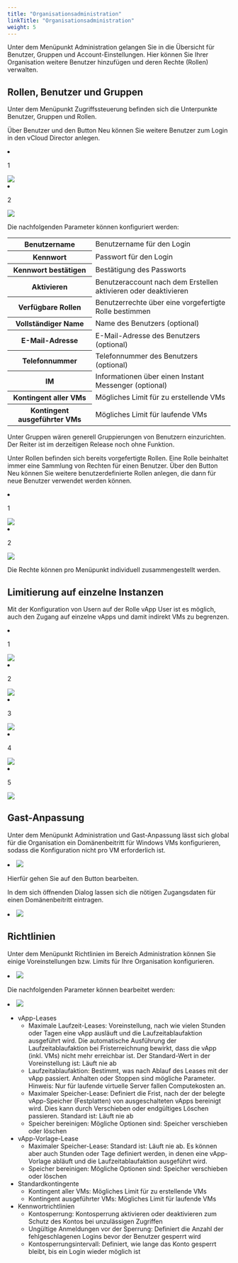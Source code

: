 ```yaml
---
title: "Organisationsadministration"
linkTitle: "Organisationsadministration"
weight: 5
---
```


<link rel="stylesheet" type="text/css" href="/de/docs/quickstart_guide/css/style.css">

Unter dem Menüpunkt Administration gelangen Sie in die Übersicht für Benutzer, Gruppen und Account-Einstellungen. Hier können Sie Ihrer Organisation weitere Benutzer hinzufügen und deren Rechte (Rollen) verwalten.

## Rollen, Benutzer und Gruppen
Unter dem Menüpunkt Zugriffssteuerung befinden sich die Unterpunkte Benutzer, Gruppen und Rollen.

Über Benutzer und den Button Neu können Sie weitere Benutzer zum Login in den vCloud Director anlegen. 


<div class="img-effect">
  <li>
    <p>1</p>
    <img src="/de/docs/quickstart_guide/images/organisationsadministration/neuer_benutzer.png">
  </li>
  <li>
    <p>2</p>
    <img src="/de/docs/quickstart_guide/images/organisationsadministration/neuer_benutzer_erstellen.png">
  </li>
</div>

Die nachfolgenden Parameter können konfiguriert werden:

<table class="tableformat">
  <tr>
    <th class="tableformat">Benutzername</th>
    <td class="tableformat">Benutzername für den Login</td>
  </tr>
  <tr>
    <th>Kennwort</th>
    <td>Passwort für den Login</td>
  </tr>
  <tr>
    <th>Kennwort bestätigen</th>
    <td>Bestätigung des Passworts</td>
  </tr>
  <tr>
    <th>Aktivieren</th>
    <td>Benutzeraccount nach dem Erstellen aktivieren oder deaktivieren</td>
  </tr>
  <tr>
    <th>Verfügbare Rollen</th>
    <td>Benutzerrechte über eine vorgefertigte Rolle bestimmen</td>
  </tr>
  <tr>
    <th>Vollständiger Name</th>
    <td>Name des Benutzers (optional)</td>
  </tr>
  <tr>
    <th>E-Mail-Adresse</th>
    <td>E-Mail-Adresse des Benutzers (optional)</td>
  </tr>
  <tr>
    <th>Telefonnummer</th>
    <td>Telefonnummer des Benutzers (optional)</td>
  </tr>
  <tr>
    <th>IM</th>
    <td>Informationen über einen Instant Messenger (optional)</td>
  </tr>
  <tr>
    <th>Kontingent aller VMs</th>
    <td>Mögliches Limit für zu erstellende VMs</td>
  </tr>
  <tr>
    <th>Kontingent ausgeführter VMs</th>
    <td>Mögliches Limit für laufende VMs</td>
  </tr>
</table>

Unter Gruppen wären generell Gruppierungen von Benutzern einzurichten. Der Reiter ist im derzeitigen Release noch ohne Funktion.

Unter Rollen befinden sich bereits vorgefertigte Rollen. Eine Rolle beinhaltet immer eine Sammlung von Rechten für einen Benutzer. Über den Button Neu können Sie weitere benutzerdefinierte Rollen anlegen, die dann für neue Benutzer verwendet werden können.

<div class="img-effect">
  <li>
    <p>1</p>
    <img src="/de/docs/quickstart_guide/images/organisationsadministration/neue_rollen.png">
  </li>
  <li>
    <p>2</p>
    <img src="/de/docs/quickstart_guide/images/organisationsadministration/neue_rollen_erstellen.png">
  </li>
</div>

Die Rechte können pro Menüpunkt individuell zusammengestellt werden.

## Limitierung auf einzelne Instanzen

Mit der Konfiguration von Usern auf der Rolle vApp User ist es möglich, auch den Zugang auf einzelne vApps und damit indirekt VMs zu begrenzen.

<div class="img-effect">
  <li>
    <p>1</p>
    <img src="/de/docs/quickstart_guide/images/organisationsadministration/neuer_benutzer_erstellen.png">
  </li>
  <li>
    <p>2</p>
    <img src="/de/docs/quickstart_guide/images/organisationsadministration/vdcs.png">
  </li>
  <li>
    <p>3</p>
    <img src="/de/docs/quickstart_guide/images/organisationsadministration/vm_details.png">
  </li>
  <li>
    <p>4</p>
    <img src="/de/docs/quickstart_guide/images/organisationsadministration/gemeinsame_nutzung.png">
  </li>
  <li>
    <p>5</p>
    <img src="/de/docs/quickstart_guide/images/organisationsadministration/gemeinsame_nutzung_anpassen.png">
  </li>
</div>

## Gast-Anpassung

Unter dem Menüpunkt Administration und Gast-Anpassung lässt sich global für die Organisation ein Domänenbeitritt für Windows VMs konfigurieren, sodass die Konfiguration nicht pro VM erforderlich ist.

<div class="img-effect">
  <li>
    <img src="/de/docs/quickstart_guide/images/organisationsadministration/gast-anpassung.png">
  </li>
</div>

Hierfür gehen Sie auf den Button bearbeiten.

In dem sich öffnenden Dialog lassen sich die nötigen Zugangsdaten für einen Domänenbeitritt eintragen.

<div class="img-effect">
  <li>
    <img src="/de/docs/quickstart_guide/images/organisationsadministration/gast-ampassung_mgmt.png">
  </li>
</div>

## Richtlinien

Unter dem Menüpunkt Richtlinien im Bereich Administration können Sie einige Voreinstellungen bzw. Limits für Ihre Organisation konfigurieren.

<div class="img-effect">
  <li>
    <img src="/de/docs/quickstart_guide/images/organisationsadministration/richtlinien.png">
  </li>
</div>

Die nachfolgenden Parameter können bearbeitet werden:

<div class="img-effect">
  <li>
    <img src="/de/docs/quickstart_guide/images/organisationsadministration/richtlinien_mgmt.png">
  </li>
</div>

- vApp-Leases
  - Maximale Laufzeit-Leases: Voreinstellung, nach wie vielen Stunden oder Tagen eine vApp ausläuft und die Laufzeitablaufaktion ausgeführt wird. Die automatische Ausführung der Laufzeitablaufaktion bei Fristerreichnung bewirkt, dass die vApp (inkl. VMs) nicht mehr erreichbar ist. Der Standard-Wert in der Voreinstellung ist: Läuft nie ab
  - Laufzeitablaufaktion: Bestimmt, was nach Ablauf des Leases mit der vApp passiert. Anhalten oder Stoppen sind mögliche Parameter. Hinweis: Nur für laufende virtuelle Server fallen Computekosten an.
  - Maximaler Speicher-Lease: Definiert die Frist, nach der der belegte vApp-Speicher (Festplatten) von ausgeschalteten vApps bereinigt wird. Dies kann durch Verschieben oder endgültiges Löschen passieren. Standard ist: Läuft nie ab
  - Speicher bereinigen: Mögliche Optionen sind: Speicher verschieben oder löschen
- vApp-Vorlage-Lease
  - Maximaler Speicher-Lease: Standard ist: Läuft nie ab. Es können aber auch Stunden oder Tage definiert werden, in denen eine vApp-Vorlage abläuft und die Laufzeitablaufaktion ausgeführt wird.
  - Speicher bereinigen: Mögliche Optionen sind: Speicher verschieben oder löschen
- Standardkontingente
  - Kontingent aller VMs: Mögliches Limit für zu erstellende VMs
  - Kontingent ausgeführter VMs: Mögliches Limit für laufende VMs 
- Kennwortrichtlinien
  - Kontosperrung: Kontosperrung aktivieren oder deaktivieren zum Schutz des Kontos bei unzulässigen Zugriffen
  - Ungültige Anmeldungen vor der Sperrung: Definiert die Anzahl der fehlgeschlagenen Logins bevor der Benutzer gesperrt wird
  - Kontosperrungsintervall: Definiert, wie lange das Konto gesperrt bleibt, bis ein Login wieder möglich ist